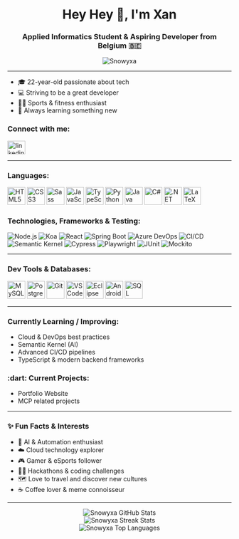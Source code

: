 <h1 align="center">Hey Hey 👋, I'm Xan</h1>
<h3 align="center">Applied Informatics Student & Aspiring Developer from Belgium 🇧🇪</h3>

<p align="center">
  <img src="https://komarev.com/ghpvc/?username=Snowyxa&label=Profile%20views&color=53d5fd&style=flat" alt="Snowyxa" />
</p>

---

- 🎓 22-year-old passionate about tech
- 💻 Striving to be a great developer
- 🏋️‍♂️ Sports & fitness enthusiast
- 🌱 Always learning something new

<h3 align="left">Connect with me:</h3>
<p align="left">
  <a href="https://www.linkedin.com/in/xan-pinson/" target="blank">
    <img align="center" src="https://raw.githubusercontent.com/rahuldkjain/github-profile-readme-generator/master/src/images/icons/Social/linked-in-alt.svg" alt="linkedin" height="30" width="40" />
  </a>
</p>

---

<h3 align="left">Languages:</h3>
<p align="left">
  <img src="https://cdn.jsdelivr.net/gh/devicons/devicon/icons/html5/html5-original.svg" height="40" alt="HTML5"/>
  <img src="https://cdn.jsdelivr.net/gh/devicons/devicon/icons/css3/css3-original.svg" height="40" alt="CSS3"/>
  <img src="https://cdn.jsdelivr.net/gh/devicons/devicon/icons/sass/sass-original.svg" height="40" alt="Sass"/>
  <img src="https://cdn.jsdelivr.net/gh/devicons/devicon/icons/javascript/javascript-original.svg" height="40" alt="JavaScript"/>
  <img src="https://cdn.jsdelivr.net/gh/devicons/devicon/icons/typescript/typescript-original.svg" height="40" alt="TypeScript"/>
  <img src="https://cdn.jsdelivr.net/gh/devicons/devicon/icons/python/python-original.svg" height="40" alt="Python"/>
  <img src="https://cdn.jsdelivr.net/gh/devicons/devicon/icons/java/java-original.svg" height="40" alt="Java"/>
  <img src="https://cdn.jsdelivr.net/gh/devicons/devicon/icons/csharp/csharp-original.svg" height="40" alt="C#"/>
  <img src="https://cdn.jsdelivr.net/gh/devicons/devicon/icons/dot-net/dot-net-original.svg" height="40" alt=".NET"/>
  <img src="https://cdn.jsdelivr.net/gh/devicons/devicon/icons/latex/latex-original.svg" height="40" alt="LaTeX"/>
</p>


<h3 align="left">Technologies, Frameworks & Testing:</h3>
<p align="left">
  <img alt="Node.js" src="https://img.shields.io/badge/Node.js-%235FA04E?style=for-the-badge&logo=nodedotjs&logoColor=white">
  <img alt="Koa" src="https://img.shields.io/badge/Koa-%2333333D?style=for-the-badge&logo=koa">
  <img alt="React" src="https://img.shields.io/badge/React-%2361DAFB?style=for-the-badge&logo=react&logoColor=black">
  <img alt="Spring Boot" src="https://img.shields.io/badge/Spring%20Boot-%236DB33F?style=for-the-badge&logo=springboot&logoColor=white">
  <img alt="Azure DevOps" src="https://img.shields.io/badge/Azure%20DevOps-0078D7?style=for-the-badge&logo=azuredevops&logoColor=white">
  <img alt="CI/CD" src="https://img.shields.io/badge/GitHub%20Actions-2088FF?style=for-the-badge&logo=githubactions&logoColor=white">
  <img alt="Semantic Kernel" src="https://img.shields.io/badge/Semantic%20Kernel-0066B8?style=for-the-badge&logo=microsoft&logoColor=white">
  <img alt="Cypress" src="https://img.shields.io/badge/Cypress-%2369D3A7?style=for-the-badge&logo=cypress&logoColor=white">
  <img alt="Playwright" src="https://img.shields.io/badge/Playwright-2EAD33?style=for-the-badge&logo=playwright&logoColor=white">
  <img alt="JUnit" src="https://img.shields.io/badge/JUnit5-%2325A162?style=for-the-badge&logo=junit5&logoColor=white">
  <img alt="Mockito" src="https://img.shields.io/badge/Mockito-%2382A14D?style=for-the-badge&logoColor=white">
</p>

---

<h3 align="left">Dev Tools & Databases:</h3>
<p align="left">
  <img src="https://cdn.jsdelivr.net/gh/devicons/devicon/icons/mysql/mysql-original.svg" height="40" alt="MySQL"/>
  <img src="https://cdn.jsdelivr.net/gh/devicons/devicon/icons/postgresql/postgresql-original.svg" height="40" alt="PostgreSQL"/>
  <img src="https://cdn.jsdelivr.net/gh/devicons/devicon/icons/git/git-original.svg" height="40" alt="Git"/>
  <img src="https://cdn.jsdelivr.net/gh/devicons/devicon/icons/vscode/vscode-original.svg" height="40" alt="VSCode"/>
  <img src="https://cdn.jsdelivr.net/gh/devicons/devicon/icons/eclipse/eclipse-original.svg" height="40" alt="Eclipse"/>
  <img src="https://cdn.jsdelivr.net/gh/devicons/devicon/icons/androidstudio/androidstudio-original.svg" height="40" alt="Android Studio"/>
  <img src="https://cdn.jsdelivr.net/gh/devicons/devicon/icons/microsoftsqlserver/microsoftsqlserver-original.svg" height="40" alt="SQL Server Management Studio"/>
</p>

---

<h3 align="left">Currently Learning / Improving:</h3>

- Cloud & DevOps best practices
- Semantic Kernel (AI)
- Advanced CI/CD pipelines
- TypeScript & modern backend frameworks

<h3 align="left">:dart: Current Projects:</h3>

- Portfolio Website
- MCP related projects

---

<h3 align="left">✨ Fun Facts & Interests</h3>

- 🤖 AI & Automation enthusiast
- ☁️ Cloud technology explorer
- 🎮 Gamer & eSports follower
- 🧑‍💻 Hackathons & coding challenges
- 🗺️ Love to travel and discover new cultures
- ☕ Coffee lover & meme connoisseur

---

<p align="center">
  <img src="https://github-readme-stats.vercel.app/api?username=Snowyxa&show_icons=true&theme=tokyonight" alt="Snowyxa GitHub Stats" />
  <br/>
  <img src="https://github-readme-streak-stats.herokuapp.com/?user=Snowyxa&theme=tokyonight" alt="Snowyxa Streak Stats" />
  <br/>
  <img src="https://github-readme-stats.vercel.app/api/top-langs/?username=Snowyxa&layout=compact&theme=tokyonight" alt="Snowyxa Top Languages" />
</p>
